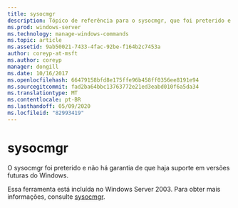 ```yaml
---
title: sysocmgr
description: Tópico de referência para o sysocmgr, que foi preterido e não tem garantia de suporte em versões futuras do Windows.
ms.prod: windows-server
ms.technology: manage-windows-commands
ms.topic: article
ms.assetid: 9ab50021-7433-4fac-92be-f164b2c7453a
author: coreyp-at-msft
ms.author: coreyp
manager: dongill
ms.date: 10/16/2017
ms.openlocfilehash: 66479158bfd8e175ffe96b458ff0356ee8191e94
ms.sourcegitcommit: fad2ba64bbc13763772e21ed3eabd010f6a5da34
ms.translationtype: MT
ms.contentlocale: pt-BR
ms.lasthandoff: 05/09/2020
ms.locfileid: "82993419"
---
```

# <a name="sysocmgr"></a>sysocmgr

O sysocmgr foi preterido e não há garantia de que haja suporte em versões futuras do Windows.

Essa ferramenta está incluída no Windows Server 2003. Para obter mais informações, consulte [sysocmgr](https://technet.microsoft.com/library/cc773290(v=ws.10).aspx).